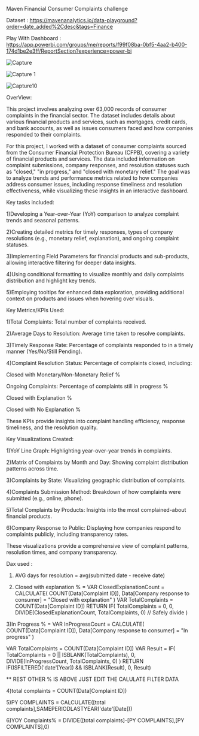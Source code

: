 Maven Financial Consumer Complaints challenge

Dataset : https://mavenanalytics.io/data-playground?order=date_added%2Cdesc&tags=Finance

Play WIth Dashboard : https://app.powerbi.com/groups/me/reports/f99f08ba-0bf5-4aa2-b400-174d1be2e3ff/ReportSection?experience=power-bi

![Capture](https://github.com/user-attachments/assets/318b4af8-2af6-4eb7-ae04-11486b618332)

![Capture 1](https://github.com/user-attachments/assets/69e1c8b2-46b5-456d-9ee4-d2b682909a3c)

![Capture10](https://github.com/user-attachments/assets/a7401f9d-a7ac-4b81-b622-96997012cadc)



OverView:

This project involves analyzing over 63,000 records of consumer complaints in the financial sector. The dataset includes details about various financial products and services, such as mortgages, credit cards, and bank accounts, as well as issues consumers faced and how companies responded to their complaints.


For this project, I worked with a dataset of consumer complaints sourced from the Consumer Financial Protection Bureau (CFPB), covering a variety of financial products and services. The data included information on complaint submissions, company responses, and resolution statuses such as "closed," "in progress," and "closed with monetary relief." The goal was to analyze trends and performance metrics related to how companies address consumer issues, including response timeliness and resolution effectiveness, while visualizing these insights in an interactive dashboard.

Key tasks included:

1)Developing a Year-over-Year (YoY) comparison to analyze complaint trends and seasonal patterns.

2)Creating detailed metrics for timely responses, types of company resolutions (e.g., monetary relief, explanation), and ongoing complaint statuses.

3)Implementing Field Parameters for financial products and sub-products, allowing interactive filtering for deeper data insights.

4)Using conditional formatting to visualize monthly and daily complaints distribution and highlight key trends.

5)Employing tooltips for enhanced data exploration, providing additional context on products and issues when hovering over visuals.


Key Metrics/KPIs Used:

1)Total Complaints: Total number of complaints received.

2)Average Days to Resolution: Average time taken to resolve complaints.

3)Timely Response Rate: Percentage of complaints responded to in a timely manner (Yes/No/Still Pending).

4)Complaint Resolution Status: 
Percentage of complaints closed, including:

Closed with Monetary/Non-Monetary Relief %

Ongoing Complaints: Percentage of complaints still in progress %

Closed with Explanation %

Closed with No Explanation %

These KPIs provide insights into complaint handling efficiency, response timeliness, and the resolution quality.

Key Visualizations Created:

1)YoY Line Graph: Highlighting year-over-year trends in complaints.

2)Matrix of Complaints by Month and Day: Showing complaint distribution patterns across time.

3)Complaints by State: Visualizing geographic distribution of complaints.

4)Complaints Submission Method: Breakdown of how complaints were submitted (e.g., online, phone).

5)Total Complaints by Products: Insights into the most complained-about financial products.

6)Company Response to Public: Displaying how companies respond to complaints publicly, including transparency rates.

These visualizations provide a comprehensive view of complaint patterns, resolution times, and company transparency.

Dax used :
1) AVG days for resolution = avg(submitted date - receive date)

2) Closed with explanation % = 
VAR ClosedExplanationCount = 
    CALCULATE(
        COUNT(Data[Complaint ID]), 
        Data[Company response to consumer] = "Closed with explanation"
    )
VAR TotalComplaints = COUNT(Data[Complaint ID])
RETURN 
IF(
    TotalComplaints = 0, 
    0, 
    DIVIDE(ClosedExplanationCount, TotalComplaints, 0)  // Safely divide
)

3)In Progress % = 
VAR InProgressCount = 
    CALCULATE(
        COUNT(Data[Complaint ID]), 
        Data[Company response to consumer] = "In progress"
    )
    
VAR TotalComplaints = COUNT(Data[Complaint ID])
VAR Result =
    IF(
        TotalComplaints = 0 || ISBLANK(TotalComplaints),
        0,
        DIVIDE(InProgressCount, TotalComplaints, 0)
    )
RETURN 
IF(ISFILTERED('date'[Year]) && ISBLANK(Result), 0, Result)

** REST OTHER % IS ABOVE JUST EDIT THE CALULATE FILTER DATA

4)total complaints = COUNT(Data[Complaint ID])

5)PY COMPLAINTS = CALCULATE([total complaints],SAMEPERIODLASTYEAR('date'[Date]))

6)YOY Complaints% = DIVIDE([total complaints]-[PY COMPLAINTS],[PY COMPLAINTS],0)
